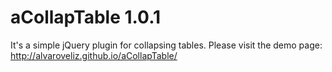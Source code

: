 # aCollapTable 1.0.1
It's a simple jQuery plugin for collapsing tables.
Please visit the demo page: http://alvaroveliz.github.io/aCollapTable/
